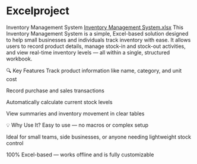 # Excelproject
 Inventory Management System
[Inventory Management System.xlsx](https://github.com/user-attachments/files/19914561/Inventory.Management.System.xlsx)
This Inventory Management System is a simple, Excel-based solution designed to help small businesses and individuals track inventory with ease. It allows users to record product details, manage stock-in and stock-out activities, and view real-time inventory levels — all within a single, structured workbook.

🔍 Key Features
Track product information like name, category, and unit cost

Record purchase and sales transactions

Automatically calculate current stock levels

View summaries and inventory movement in clear tables

💡 Why Use It?
Easy to use — no macros or complex setup

Ideal for small teams, side businesses, or anyone needing lightweight stock control

100% Excel-based — works offline and is fully customizable
